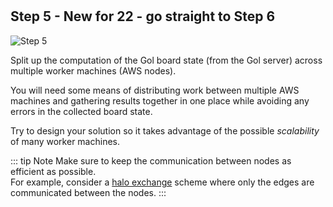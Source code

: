 <!--@include: index.md-->
#

## Step 5 - New for 22 - go straight to Step 6

![Step 5](/assets/cw_diagrams-Distributed_5.png)

Split up the computation of the Gol board state (from the Gol server) across multiple worker machines (AWS nodes).

You will need some means of distributing work between multiple AWS machines and gathering results together in one place
while avoiding any errors in the collected board state.

Try to design your solution so it takes advantage of the possible *scalability* of many worker machines.

::: tip Note
Make sure to keep the communication between nodes as efficient as possible.\
For example, consider a [halo exchange](/golang/extensions#halo-exchange) scheme where only the edges are communicated between the nodes.
:::
